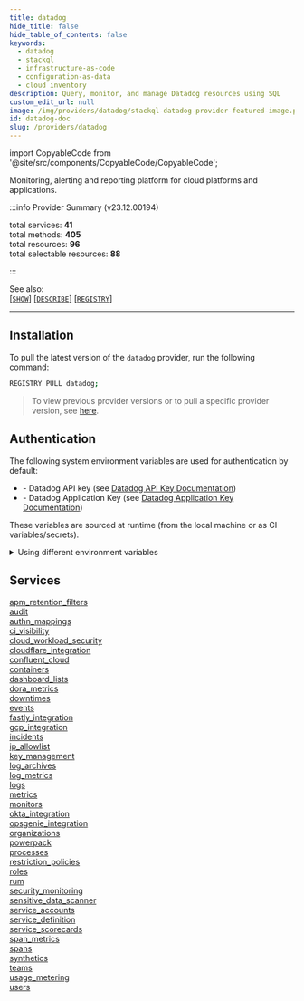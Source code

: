 ```yaml
---
title: datadog
hide_title: false
hide_table_of_contents: false
keywords:
  - datadog
  - stackql
  - infrastructure-as-code
  - configuration-as-data
  - cloud inventory
description: Query, monitor, and manage Datadog resources using SQL
custom_edit_url: null
image: /img/providers/datadog/stackql-datadog-provider-featured-image.png
id: datadog-doc
slug: /providers/datadog
---
```


import CopyableCode from '@site/src/components/CopyableCode/CopyableCode';

Monitoring, alerting and reporting platform for cloud platforms and applications.  
    
:::info Provider Summary (v23.12.00194)

<div class="row">
<div class="providerDocColumn">
<span>total services:&nbsp;<b>41</b></span><br />
<span>total methods:&nbsp;<b>405</b></span><br />
</div>
<div class="providerDocColumn">
<span>total resources:&nbsp;<b>96</b></span><br />
<span>total selectable resources:&nbsp;<b>88</b></span><br />
</div>
</div>

:::

See also:   
[[` SHOW `]](https://stackql.io/docs/language-spec/show) [[` DESCRIBE `]](https://stackql.io/docs/language-spec/describe)  [[` REGISTRY `]](https://stackql.io/docs/language-spec/registry)
* * * 

## Installation

To pull the latest version of the `datadog` provider, run the following command:  

```bash
REGISTRY PULL datadog;
```
> To view previous provider versions or to pull a specific provider version, see [here](https://stackql.io/docs/language-spec/registry).  

## Authentication

The following system environment variables are used for authentication by default:  

- <CopyableCode code="DD_API_KEY" /> - Datadog API key (see <a href="https://docs.datadoghq.com/account_management/api-app-keys/#api-keys">Datadog API Key Documentation</a>)
- <CopyableCode code="DD_APP_KEY" /> - Datadog Application Key (see <a href="https://docs.datadoghq.com/account_management/api-app-keys/#application-keys">Datadog Application Key Documentation</a>)
  
These variables are sourced at runtime (from the local machine or as CI variables/secrets).  

<details>

<summary>Using different environment variables</summary>

To use different environment variables (instead of the defaults), use the `--auth` flag of the `stackql` program.  For example:  

```bash

AUTH='{ "datadog": { "type": "custom", "location": "header", "name": "DD-API-KEY", "credentialsenvvar": "YOUR_DD_API_KEY_VAR", "successor": { "type": "custom", "location": "header", "name": "DD-APPLICATION-KEY", "credentialsenvvar": "YOUR_DD_APP_KEY_VAR" }}}'
stackql shell --auth="${AUTH}"

```
or using PowerShell:  

```powershell

$Auth = "{ 'datadog': { 'type': 'custom', 'location': 'header', 'name': 'DD-API-KEY', 'credentialsenvvar': 'YOUR_DD_API_KEY_VAR', 'successor': { 'type': 'custom', 'location': 'header', 'name': 'DD-APPLICATION-KEY', 'credentialsenvvar': 'YOUR_DD_APP_KEY_VAR' }}}"
stackql.exe shell --auth=$Auth

```
</details>

## Services
<div class="row">
<div class="providerDocColumn">
<a href="/providers/datadog/apm_retention_filters/">apm_retention_filters</a><br />
<a href="/providers/datadog/audit/">audit</a><br />
<a href="/providers/datadog/authn_mappings/">authn_mappings</a><br />
<a href="/providers/datadog/ci_visibility/">ci_visibility</a><br />
<a href="/providers/datadog/cloud_workload_security/">cloud_workload_security</a><br />
<a href="/providers/datadog/cloudflare_integration/">cloudflare_integration</a><br />
<a href="/providers/datadog/confluent_cloud/">confluent_cloud</a><br />
<a href="/providers/datadog/containers/">containers</a><br />
<a href="/providers/datadog/dashboard_lists/">dashboard_lists</a><br />
<a href="/providers/datadog/dora_metrics/">dora_metrics</a><br />
<a href="/providers/datadog/downtimes/">downtimes</a><br />
<a href="/providers/datadog/events/">events</a><br />
<a href="/providers/datadog/fastly_integration/">fastly_integration</a><br />
<a href="/providers/datadog/gcp_integration/">gcp_integration</a><br />
<a href="/providers/datadog/incidents/">incidents</a><br />
<a href="/providers/datadog/ip_allowlist/">ip_allowlist</a><br />
<a href="/providers/datadog/key_management/">key_management</a><br />
<a href="/providers/datadog/log_archives/">log_archives</a><br />
<a href="/providers/datadog/log_metrics/">log_metrics</a><br />
<a href="/providers/datadog/logs/">logs</a><br />
<a href="/providers/datadog/metrics/">metrics</a><br />
</div>
<div class="providerDocColumn">
<a href="/providers/datadog/monitors/">monitors</a><br />
<a href="/providers/datadog/okta_integration/">okta_integration</a><br />
<a href="/providers/datadog/opsgenie_integration/">opsgenie_integration</a><br />
<a href="/providers/datadog/organizations/">organizations</a><br />
<a href="/providers/datadog/powerpack/">powerpack</a><br />
<a href="/providers/datadog/processes/">processes</a><br />
<a href="/providers/datadog/restriction_policies/">restriction_policies</a><br />
<a href="/providers/datadog/roles/">roles</a><br />
<a href="/providers/datadog/rum/">rum</a><br />
<a href="/providers/datadog/security_monitoring/">security_monitoring</a><br />
<a href="/providers/datadog/sensitive_data_scanner/">sensitive_data_scanner</a><br />
<a href="/providers/datadog/service_accounts/">service_accounts</a><br />
<a href="/providers/datadog/service_definition/">service_definition</a><br />
<a href="/providers/datadog/service_scorecards/">service_scorecards</a><br />
<a href="/providers/datadog/span_metrics/">span_metrics</a><br />
<a href="/providers/datadog/spans/">spans</a><br />
<a href="/providers/datadog/synthetics/">synthetics</a><br />
<a href="/providers/datadog/teams/">teams</a><br />
<a href="/providers/datadog/usage_metering/">usage_metering</a><br />
<a href="/providers/datadog/users/">users</a><br />
</div>
</div>
